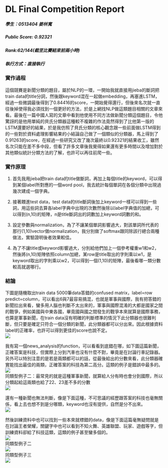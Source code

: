 DL Final Competition Report 
===
##### 學生：0513404 姜林寬

##### Public Score: **0.92321**  
##### Rank:62/144(截至比賽結束前兩小時)  
##### 執行方式：直接執行
### 實作過程
這個競賽是新聞分類的題目，屬於NLP的一環，一開始我就直接用jieba的斷詞把train data的title分詞，然後跟keyword混在一起做embedding，再塞進LSTM，經過一些微調最後得到了0.84416的score，一開始覺得還行，但後來名次就一直往後掉使得我必須找到一個更好的方法，於是上網找NLP做這類題目相關的文章來看。最後在一篇中國人寫的文章中看到他使用不同方法做新聞分類這個題目，令他驚訝的是他用單純的貝氏分類器這種較不複雜的作法竟然得到了比他第一版的LSTM還要好的結果，於是我仿照了貝氏分類的核心觀念跟一些前面做LSTM得到的一些對於資料處理影響結果的小結論自己做了一個類似的分類器，馬上得到了0.91263的score，在經過一些研究又改了幾次最終以0.92321的結果收工，雖然名次只能在差不多中段，但看了許多文章後我覺得如果還有更多時間以及增加對於其他類似統計分類方法的了解，也許可以再往前爬一些。

### 實作原理
1. 首先我用jieba把train data的title做斷詞，再加上每個title的keyword，可以得到某個label所對應的一個word pool，我去統計每個單詞在各個分類中出現過幾次建成一個字典。

2. 接著餵進test data，test data的title斷詞後加上keyword一樣可以得到一些詞，用這些詞去算各label字典中出現的次數然後除以label字典值的加總，可以得到(n,10)的矩陣，n是title斷詞出的詞數加上keyword詞數的和。

3. 設定參數與normalization，為了不讓某個單詞影響過大，對該單詞所代表的那行(1,10)vector做normalization，我分別做了softmax跟同除該行總合兩種做法，實驗證明後者效果較佳。

4. 為了不讓title或keyword影響過大，分別給他們加上一個參考權重w1和w2，然後將(n,10)矩陣依照column加總，某row是title取出的字則乘以w1，是keyword取出的字則乘以w2，可以得到一個(1,10)的矩陣，最後看哪一類分數較高就選哪行。

### 結論
下圖是隨機取出train data 5000筆data答錯的confused matrix，label=row predict=column，可以看出6與7最容易搞混，也就是軍事與國際，我有把答錯的新聞拉出來看，蠻多用人腦也判斷不太出來的，軍事與國際混淆的大都是國家之間的戰爭，例如美國與中東各國，畢竟國與國之間發生的戰爭本來就算是國際事務，也算是軍事新聞，在train data沒有明確的判斷標準的情況下此分類器也很難判斷，但只要是確定只符合一個分類的新聞，此分類器都可以分出來。因此根據資料label的正確率，也許可以得到更佳的score也說不定。  
![](https://i.imgur.com/BLikg4R.png)  

我有寫一個news_analysis的function，可以看看到底錯在哪，如下圖這篇新聞，正確答案是科技，但實際上分到汽車也沒有什麼不對，畢竟是在討論行車記錄器。另外可以特別注意的是若是兩類都可以的話，從最後給出的分數來看，此分類器確實能找出最佳的兩類，正確答案的科技為第二高分。這類的例子是錯誤中最多的。  
![](https://i.imgur.com/JHoh3dR.png)  
同類型例子二：最常見的就是這種軍事新聞，就算給人分有時也會分到國際，所以分類起給這兩類也給了22、23差不多的分數  
![](https://i.imgur.com/qIM7oQU.png)  

還有一種新聞也無法判斷，像是下面這種，不可思議的經歷跟答案的科技也毫無關係，看上去也想不到是分哪類，keyword也沒有提供，自然是分不出來。  
![](https://i.imgur.com/8jfOpT9.png)  

然後訓練資料中也可以找到一些本來就標錯的data，像是下面這篇毫無疑問就是在討論王者榮耀，關鍵字中也可以看到不知火舞、英雄聯盟、玩家、遊戲等字，但訓練資料卻給了科技這類，這類的例子甚至蠻多個的。  
![](https://i.imgur.com/LS8WlcV.png)  
同類型例子二  
![](https://i.imgur.com/QZyT03H.png)  
同類型例子三  
![](https://i.imgur.com/yCJ810K.png)  




